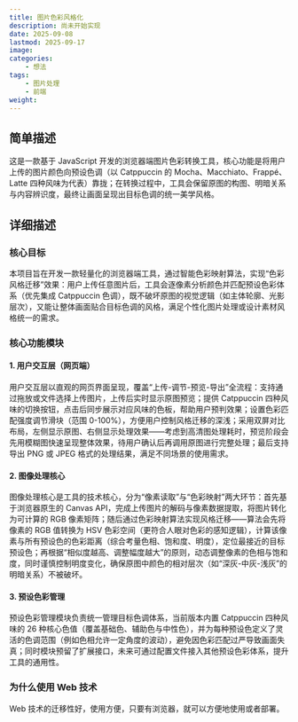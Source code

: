 ```yaml
---
title: 图片色彩风格化
description: 尚未开始实现
date: 2025-09-08
lastmod: 2025-09-17
image: 
categories:
    - 想法
tags:
    - 图片处理
    - 前端
weight: 
---
```


## 简单描述

这是一款基于 JavaScript 开发的浏览器端图片色彩转换工具，核心功能是将用户上传的图片颜色向预设色调（以 Catppuccin 的 Mocha、Macchiato、Frappé、Latte 四种风味为代表）靠拢；在转换过程中，工具会保留原图的构图、明暗关系与内容辨识度，最终让画面呈现出目标色调的统一美学风格。

## 详细描述

### 核心目标

本项目旨在开发一款轻量化的浏览器端工具，通过智能色彩映射算法，实现“色彩风格迁移”效果：用户上传任意图片后，工具会逐像素分析颜色并匹配预设色彩体系（优先集成 Catppuccin 色调），既不破坏原图的视觉逻辑（如主体轮廓、光影层次），又能让整体画面贴合目标色调的风格，满足个性化图片处理或设计素材风格统一的需求。

### 核心功能模块

#### 1. 用户交互层（网页端）

用户交互层以直观的网页界面呈现，覆盖“上传-调节-预览-导出”全流程：支持通过拖放或文件选择上传图片，上传后实时显示原图预览；提供 Catppuccin 四种风味的切换按钮，点击后同步展示对应风味的色板，帮助用户预判效果；设置色彩匹配强度调节滑块（范围 0-100%），方便用户控制风格迁移的深浅；采用双屏对比布局，左侧显示原图、右侧显示处理效果——考虑到高清图处理耗时，预览阶段会先用模糊图快速呈现整体效果，待用户确认后再调用原图进行完整处理；最后支持导出 PNG 或 JPEG 格式的处理结果，满足不同场景的使用需求。

#### 2. 图像处理核心

图像处理核心是工具的技术核心，分为“像素读取”与“色彩映射”两大环节：首先基于浏览器原生的 Canvas API，完成上传图片的解码与像素数据提取，将图片转化为可计算的 RGB 像素矩阵；随后通过色彩映射算法实现风格迁移——算法会先将像素的 RGB 值转换为 HSV 色彩空间（更符合人眼对色彩的感知逻辑），计算该像素与所有预设色的色彩距离（综合考量色相、饱和度、明度），定位最接近的目标预设色；再根据“相似度越高、调整幅度越大”的原则，动态调整像素的色相与饱和度，同时谨慎控制明度变化，确保原图中颜色的相对层次（如“深灰-中灰-浅灰”的明暗关系）不被破坏。

#### 3. 预设色彩管理

预设色彩管理模块负责统一管理目标色调体系，当前版本内置 Catppuccin 四种风味的 26 种核心色值（覆盖基础色、辅助色与中性色），并为每种预设色定义了灵活的色调范围（例如色相允许一定角度的波动），避免因色彩匹配过严导致画面失真；同时模块预留了扩展接口，未来可通过配置文件接入其他预设色彩体系，提升工具的通用性。

### 为什么使用 Web 技术

Web 技术的迁移性好，使用方便，只要有浏览器，就可以方便地使用或者部署。
